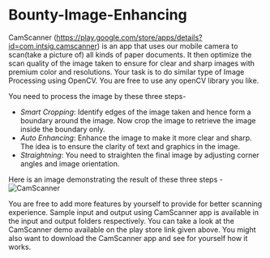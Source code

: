 Bounty-Image-Enhancing
======================

CamScanner (https://play.google.com/store/apps/details?id=com.intsig.camscanner) is an app that uses our mobile camera to scan(take a picture of) all kinds of paper documents. It then optimize the scan quality of the image taken to ensure for clear and sharp images with premium color and resolutions. Your task is to do similar type of Image Processing using OpenCV. You are free to use any openCV library you like.

You need to process the image by these three steps-
- _Smart Cropping_: Identify edges of the image taken and hence form a boundary around the image. Now crop the image to retrieve the image inside the boundary only.
- _Auto Enhancing_: Enhance the image to make it more clear and sharp. The idea is to ensure the clarity of text and graphics in the image.
- _Straightning_: You need to straighten the final image by adjusting corner angles and image orientation.
 
Here is an image demonstrating the result of these three steps - 
![CamScanner](https://lh4.ggpht.com/6g74b7P1veHLlUGBB0pNjeb8vzQZE1uSeigPro36SaHO2u1wRHeE97buXZ_BPHkMFg=h310 "Image Processing")

You are free to add more features by yourself to provide for better scanning experience. Sample input and output using CamScanner app is available in the input and output folders respectively. You can take a look at the CamScanner demo available on the play store link given above. You might also want to download the CamScanner app and see for yourself how it works.  
